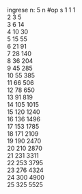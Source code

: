 ingrese n:  5
  n #op   s
  1   1   1    
  2   3   5    
  3   6  14    
  4  10  30    
  5  15  55    
  6  21  91    
  7  28 140    
  8  36 204    
  9  45 285    
 10  55 385    
 11  66 506    
 12  78 650    
 13  91 819    
 14 105 1015    
 15 120 1240    
 16 136 1496    
 17 153 1785    
 18 171 2109    
 19 190 2470    
 20 210 2870    
 21 231 3311    
 22 253 3795    
 23 276 4324    
 24 300 4900    
 25 325 5525  

